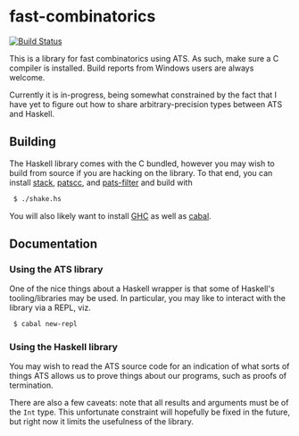 # fast-combinatorics

[![Build Status](https://travis-ci.org/vmchale/fast-combinatorics.svg?branch=master)](https://travis-ci.org/vmchale/fast-combinatorics)

This is a library for fast combinatorics using ATS. As such, make sure
a C compiler is installed. Build reports from Windows users are always welcome.

Currently it is in-progress, being somewhat constrained by the fact that I have
yet to figure out how to share arbitrary-precision types between ATS and Haskell.

## Building

The Haskell library comes with the C bundled, however you may wish to build from
source if you are hacking on the library. To that end, you can install
[stack](http://haskellstack.org/), [patscc](http://www.ats-lang.org/Downloads.html), and
[pats-filter](https://github.com/Hibou57/PostiATS-Utilities) and build with

```bash
 $ ./shake.hs
```

You will also likely want to install
[GHC](https://www.haskell.org/ghc/download.html) as well as
[cabal](https://www.haskell.org/cabal/).

## Documentation

### Using the ATS library

One of the nice things about a Haskell wrapper is that some of Haskell's
tooling/libraries may be used. In particular, you may like to interact with the
library via a REPL, viz.

```bash
 $ cabal new-repl
```

### Using the Haskell library

You may wish to read the ATS source code for an indication of what sorts of
things ATS allows us to prove things about our programs, such as proofs of
termination.

There are also a few caveats: note that all results and arguments
must be of the `Int` type. This unfortunate constraint will hopefully be fixed
in the future, but right now it limits the usefulness of the library.
